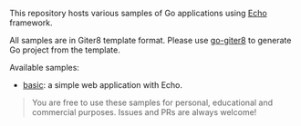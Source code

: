 This repository hosts various samples of Go applications using [Echo](https://echo.labstack.com/) framework.

All samples are in Giter8 template format. Please use [go-giter8](https://github.com/btnguyen2k/go-giter8) to generate Go project from the template.

Available samples:

- [basic](/btnguyen2k/gosample-echo.g8/tree/sample-basic): a simple web application with Echo.

> You are free to use these samples for personal, educational and commercial purposes.
> Issues and PRs are always welcome!
